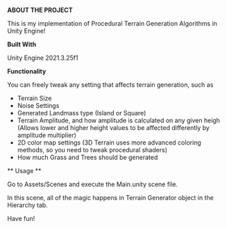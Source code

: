**ABOUT THE PROJECT**

This is my implementation of Procedural Terrain Generation Algorithms in Unity Engine!

**Built With**


Unity Engine 2021.3.25f1

**Functionality**


You can freely tweak any setting that affects terrain generation, such as 
- Terrain Size
- Noise Settings
- Generated Landmass type (Island or Square)
- Terrain Amplitude, and how amplitude is calculated on any given heigh (Allows lower and higher height values to be affected differently by amplitude multiplier)
- 2D color map settings (3D Terrain uses more advanced coloring methods, so you need to tweak procedural shaders)
- How much Grass and Trees should be generated


** Usage **

Go to Assets/Scenes and execute the Main.unity scene file. 

In this scene, all of the magic happens in Terrain Generator object in the Hierarchy tab.

Have fun!
